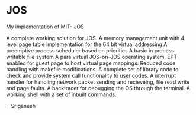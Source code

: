 # JOS
My implementation of MIT- JOS

A complete working solution for JOS. 
A memory management unit with 4 level page table implementation for the 64 bit virtual addressing
A preemptive process scheduler based on priorities
A basic in process writable file system
A para virtual JOS-on-JOS operating system.
EPT enabled for guest page to host virtual page mappings. 
Reduced code handling with makefile modifications.
A complete set of library code to check and provide system call functionality to user codes.
A interrupt handler for handling network packet sending and recieveing, file read write and page faults.
A backtracer for debugging the OS through the terminal.
A working shell with a set of inbuilt commands.

--Sriganesh
